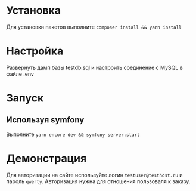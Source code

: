 # Установка
Для установки пакетов выполните `composer install && yarn install`

# Настройка
Развернуть дамп базы testdb.sql и настроить соединение с MySQL в файле .env

# Запуск
## Используя symfony
Выполните `yarn encore dev && symfony server:start`

# Демонстрация
Для авторизации на сайте используйте логин `testuser@testhost.ru` и пароль `qwerty`. 
Авторизация нужна для отношения пользоваля к заказу.
